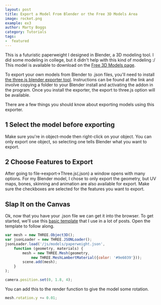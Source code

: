 ```yaml
---
layout: post
title: Export a Model From Blender or the Free 3D Models Area
image: rocket.png
example: ex3
author: Marty Boggs
category: Tutorials
tags:
-  featured
---
```

This is a futuristic paperweight I designed in Blender, a 3D modeling tool. I did some modeling in<!--more--> college, but it didn't help with this kind of modeling :/ This model is available to download on the [Free 3D Models page](/all/models).

To export your own models from Blender to .json files, you'll need to install <a target="_blank" href="https://github.com/mrdoob/three.js/tree/master/utils/exporters/blender">the three.js blender exporter tool</a>. Instructions can be found at the link and involve copying a folder to your Blender install and activating the addon in the program. Once you install the exporter, the export to three.js option will be available.

There are a few things you should know about exporting models using this exporter.

<h2><span class="fa-stack fa-lg stack">
	<i class="fa fa-circle fa-stack-1x"></i>
	<span class="fa-inverse stack-05x">1</span>
</span> Select the model before exporting</h2>

Make sure you're in object-mode then right-click on your object. You can only export one object, so selecting one tells Blender what you want to export.

<h2><span class="fa-stack fa-lg stack">
	<i class="fa fa-circle fa-stack-1x"></i>
	<span class="fa-inverse stack-05x">2</span>
</span> Choose Features to Export</h2>

After going to file->export->Three.js(.json) a window opens with many options. For my Blender model, I chose to only export the geometry, but UV maps, bones, skinning and animation are also available for export. Make sure the checkboxes are selected for the features you want to export.

## Slap It on the Canvas

Ok, now that you have your .json file we can get it into the browser. To get started, we'll use this <a href="/threejs-world-blank-template.html" download="threejs-world-{{page.example}}.html">basic template</a> that I use in a lot of posts. Open the template to follow along.

```javascript
var mesh = new THREE.Object3D();
var jsonLoader = new THREE.JSONLoader();
jsonLoader.load('/js/models/paperweight.json',
	function (geometry, materials) {
		mesh = new THREE.Mesh(geometry,
			new THREE.MeshLambertMaterial({color: '#9e6039'}));
		scene.add(mesh);
	}
);

camera.position.set(0, 1.8, 4);
```

You can add this to the render function to give the model some rotation.

```javascript
mesh.rotation.y += 0.01;
```
